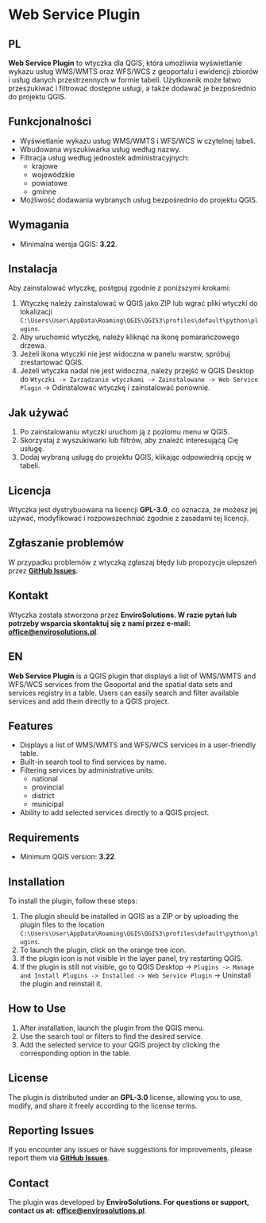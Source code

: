 # Web Service Plugin

## PL

**Web Service Plugin** to wtyczka dla QGIS, która umożliwia wyświetlanie wykazu usług WMS/WMTS oraz WFS/WCS z geoportalu i ewidencji zbiorów i usług danych przestrzennych w formie tabeli. Użytkownik może łatwo przeszukiwać i filtrować dostępne usługi, a także dodawać je bezpośrednio do projektu QGIS.

## Funkcjonalności

* Wyświetlanie wykazu usług WMS/WMTS i WFS/WCS w czytelnej tabeli.
* Wbudowana wyszukiwarka usług według nazwy.
* Filtracja usług według jednostek administracyjnych:
  * krajowe
  * wojewódzkie
  * powiatowe
  * gminne
* Możliwość dodawania wybranych usług bezpośrednio do projektu QGIS.

## Wymagania

* Minimalna wersja QGIS: **3.22**.

## Instalacja

Aby zainstalować wtyczkę, postępuj zgodnie z poniższymi krokami:

1. Wtyczkę należy zainstalować w QGIS jako ZIP lub wgrać pliki wtyczki do lokalizacji `C:\Users\User\AppData\Roaming\QGIS\QGIS3\profiles\default\python\plugins`.
2. Aby uruchomić wtyczkę, należy kliknąć na ikonę pomarańczowego drzewa.
3. Jeżeli ikona wtyczki nie jest widoczna w panelu warstw, spróbuj zrestartować QGIS.
4. Jeżeli wtyczka nadal nie jest widoczna, należy przejść w QGIS Desktop do `Wtyczki -> Zarządzanie wtyczkami -> Zainstalowane -> Web Service Plugin` -> Odinstalować wtyczkę i zainstalować ponownie.

## Jak używać

1. Po zainstalowaniu wtyczki uruchom ją z poziomu menu w QGIS.
2. Skorzystaj z wyszukiwarki lub filtrów, aby znaleźć interesującą Cię usługę.
3. Dodaj wybraną usługę do projektu QGIS, klikając odpowiednią opcję w tabeli.

## Licencja

Wtyczka jest dystrybuowana na licencji **GPL-3.0**, co oznacza, że możesz jej używać, modyfikować i rozpowszechniać zgodnie z zasadami tej licencji.

## Zgłaszanie problemów

W przypadku problemów z wtyczką zgłaszaj błędy lub propozycje ulepszeń przez **[GitHub Issues](https://github.com/envirosolutionspl/web_service_plugin/issues)**.

## Kontakt

Wtyczka została stworzona przez ****EnviroSolutions**. W razie pytań lub potrzeby wsparcia skontaktuj się z nami przez e-mail:** **[office@envirosolutions.pl](mailto:office@envirosolutions.pl)**.

## EN

**Web Service Plugin** is a QGIS plugin that displays a list of WMS/WMTS and WFS/WCS services from the Geoportal and the spatial data sets and services registry in a table. Users can easily search and filter available services and add them directly to a QGIS project.

## Features

* Displays a list of WMS/WMTS and WFS/WCS services in a user-friendly table.
* Built-in search tool to find services by name.
* Filtering services by administrative units:
  * national
  * provincial
  * district
  * municipal
* Ability to add selected services directly to a QGIS project.

## Requirements

* Minimum QGIS version: **3.22**.

## Installation

To install the plugin, follow these steps:

1. The plugin should be installed in QGIS as a ZIP or by uploading the plugin files to the location `C:\Users\User\AppData\Roaming\QGIS\QGIS3\profiles\default\python\plugins`.
2. To launch the plugin, click on the orange tree icon.
3. If the plugin icon is not visible in the layer panel, try restarting QGIS.
4. If the plugin is still not visible, go to QGIS Desktop -> `Plugins -> Manage and Install Plugins -> Installed -> Web Service Plugin` -> Uninstall the plugin and reinstall it.

## How to Use

1. After installation, launch the plugin from the QGIS menu.
2. Use the search tool or filters to find the desired service.
3. Add the selected service to your QGIS project by clicking the corresponding option in the table.

## License

The plugin is distributed under an **GPL-3.0** license, allowing you to use, modify, and share it freely according to the license terms.

## Reporting Issues

If you encounter any issues or have suggestions for improvements, please report them via **[GitHub Issues](https://github.com/envirosolutionspl/web_service_plugin/issues)**.

## Contact

The plugin was developed by ****EnviroSolutions**. For questions or support, contact us at:** **[office@envirosolutions.pl](mailto:office@envirosolutions.pl)**.
